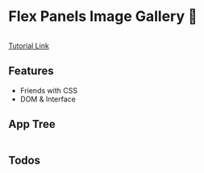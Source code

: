 # Flex Panels Image Gallery 💪

<img src="" />

[Tutorial Link]()

## Features

- Friends with CSS
- DOM & Interface

## App Tree

```bash

```

## Todos